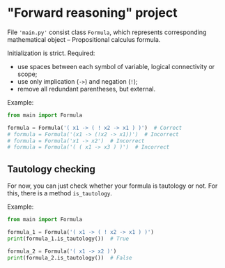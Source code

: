 # "Forward reasoning" project

File ```'main.py'``` consist class ```Formula```, which
represents corresponding mathematical object – Propositional
calculus formula. 

Initialization is strict. Required:
- use spaces between each symbol of variable, logical connectivity
or scope;
- use only implication (```->```) and negation (```!```);
- remove all redundant parentheses, but external.

Example:
```python
from main import Formula

formula = Formula('( x1 -> ( ! x2 -> x1 ) )')  # Correct
# formula = Formula('(x1 -> (!x2 -> x1))')  # Incorrect
# formula = Formula('x1 -> x2')  # Incorrect
# formula = Formula('( ( x1 -> x3 ) )')  # Incorrect
```

## Tautology checking

For now, you can just check whether your formula is tautology or not.
For this, there is a method ```is_tautology```.

Example:
```python
from main import Formula

formula_1 = Formula('( x1 -> ( ! x2 -> x1 ) )')
print(formula_1.is_tautology())  # True

formula_2 = Formula('( x1 -> x2 )')
print(formula_2.is_tautology())  # False
```
